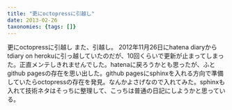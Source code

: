 ```yaml
---
title: "更にoctopressに引越し"
date: 2013-02-26
taxonomies: {tags: []}
---
```


更にoctopressに引越し
また、引越し。
2012年11月26日にhatena diaryからtdiary on
herokuに引っ越していたのだが、10回くらいで更新が止まってしまった。正直メンテしきれませんでした。hatenaに戻ろうかとも思ったが、ふとgithub
pagesの存在を思い出した。github
pagesにsphinxを入れる方向で準備していたらoctopressの存在を発見。なんかよさげなので入れてみた。sphinxも入れて技術ネタはそっちに整理して、こっちは普通の日記にしようかと思っている。
